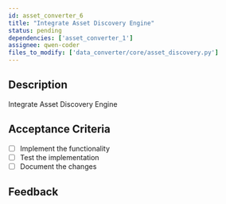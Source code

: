 ```yaml
---
id: asset_converter_6
title: "Integrate Asset Discovery Engine"
status: pending
dependencies: ['asset_converter_1']
assignee: qwen-coder
files_to_modify: ['data_converter/core/asset_discovery.py']
---
```


## Description
Integrate Asset Discovery Engine

## Acceptance Criteria
- [ ] Implement the functionality
- [ ] Test the implementation
- [ ] Document the changes

## Feedback

